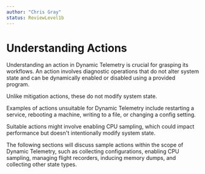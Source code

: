 ```yaml
---
author: "Chris Gray"
status: ReviewLevel1b
---
```


# Understanding Actions

Understanding an action in Dynamic Telemetry is crucial for grasping its
workflows. An action involves diagnostic operations that do not alter system
state and can be dynamically enabled or disabled using a provided program.

Unlike mitigation actions, these do not modify system state.

Examples of actions unsuitable for Dynamic Telemetry include restarting a
service, rebooting a machine, writing to a file, or changing a config setting.

Suitable actions might involve enabling CPU sampling, which could impact
performance but doesn't intentionally modify system state.

The following sections will discuss sample actions within the scope of Dynamic
Telemetry, such as collecting configurations, enabling CPU sampling, managing
flight recorders, inducing memory dumps, and collecting other state types.
